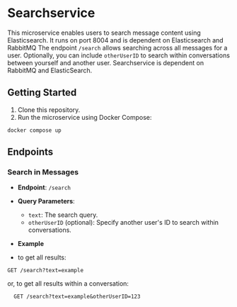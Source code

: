# Searchservice 
This microservice enables users to search message content using Elasticsearch. It runs on port 8004 and is dependent on Elasticsearch and RabbitMQ
The endpoint `/search` allows searching across all messages for a user. Optionally, you can include `otherUserID` to search within conversations between yourself and another user.
Searchservice is dependent on RabbitMQ and ElasticSearch.

## Getting Started

1. Clone this repository.
2. Run the microservice using Docker Compose:
```
docker compose up
```

## Endpoints

### Search in Messages

  - **Endpoint**: `/search`
  
  - **Query Parameters**:
    - `text`: The search query.
    - `otherUserID` (optional): Specify another user's ID to search within conversations.
  - **Example**
  - to get all results:

  ```
  GET /search?text=example
  ```
  or, to get all results within a conversation:
  ```
    GET /search?text=example&otherUserID=123
  ```